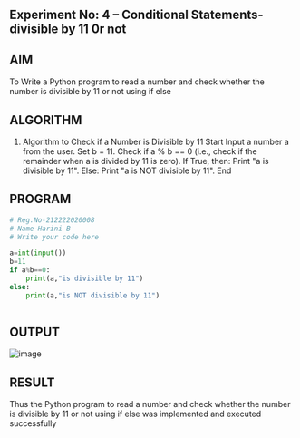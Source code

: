 ## Experiment No: 4 – Conditional Statements- divisible by 11 0r not

## AIM  
To Write a Python program to read a number and check whether the number is divisible by 11 or not using  if else
## ALGORITHM  
1. Algorithm to Check if a Number is Divisible by 11
Start
Input a number a from the user.
Set b = 11.
Check if a % b == 0 (i.e., check if the remainder when a is divided by 11 is zero).
If True, then:
Print "a is divisible by 11".
Else:
Print "a is NOT divisible by 11".
End



## PROGRAM
```python
# Reg.No-212222020008
# Name-Harini B
# Write your code here

a=int(input())
b=11
if a%b==0:
    print(a,"is divisible by 11")
else:
    print(a,"is NOT divisible by 11")
   
```

## OUTPUT
![image](https://github.com/user-attachments/assets/40fd119a-0628-461b-9cc9-9778a5b3a7e6)


## RESULT

Thus the Python program to read a number and check whether the number is divisible by 11 or not using  if else was implemented and executed successfully

